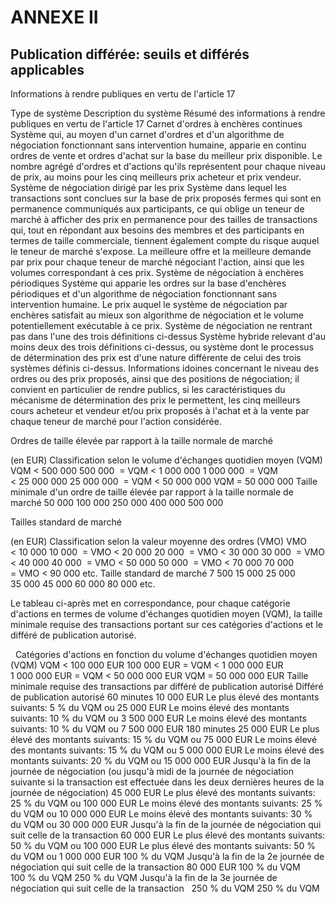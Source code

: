 # ANNEXE II

## Publication différée: seuils et différés applicables

Informations à rendre publiques en vertu de l'article 17

Type de système Description du système Résumé des informations à rendre publiques en vertu de l'article 17 Carnet d'ordres à enchères continues Système qui, au moyen d'un carnet d'ordres et d'un algorithme de négociation fonctionnant sans intervention humaine, apparie en continu ordres de vente et ordres d'achat sur la base du meilleur prix disponible. Le nombre agrégé d'ordres et d'actions qu'ils représentent pour chaque niveau de prix, au moins pour les cinq meilleurs prix acheteur et prix vendeur. Système de négociation dirigé par les prix Système dans lequel les transactions sont conclues sur la base de prix proposés fermes qui sont en permanence communiqués aux participants, ce qui oblige un teneur de marché à afficher des prix en permanence pour des tailles de transactions qui, tout en répondant aux besoins des membres et des participants en termes de taille commerciale, tiennent également compte du risque auquel le teneur de marché s'expose. La meilleure offre et la meilleure demande par prix pour chaque teneur de marché négociant l'action, ainsi que les volumes correspondant à ces prix. Système de négociation à enchères périodiques Système qui apparie les ordres sur la base d'enchères périodiques et d'un algorithme de négociation fonctionnant sans intervention humaine. Le prix auquel le système de négociation par enchères satisfait au mieux son algorithme de négociation et le volume potentiellement exécutable à ce prix. Système de négociation ne rentrant pas dans l'une des trois définitions ci-dessus Système hybride relevant d'au moins deux des trois définitions ci-dessus, ou système dont le processus de détermination des prix est d'une nature différente de celui des trois systèmes définis ci-dessus. Informations idoines concernant le niveau des ordres ou des prix proposés, ainsi que des positions de négociation; il convient en particulier de rendre publics, si les caractéristiques du mécanisme de détermination des prix le permettent, les cinq meilleurs cours acheteur et vendeur et/ou prix proposés à l'achat et à la vente par chaque teneur de marché pour l'action considérée.

Ordres de taille élevée par rapport à la taille normale de marché

(en EUR) Classification selon le volume d'échanges quotidien moyen (VQM) VQM < 500 000 500 000  = VQM < 1 000 000 1 000 000  = VQM < 25 000 000 25 000 000  = VQM < 50 000 000 VQM = 50 000 000 Taille minimale d'un ordre de taille élevée par rapport à la taille normale de marché 50 000 100 000 250 000 400 000 500 000

Tailles standard de marché

(en EUR) Classification selon la valeur moyenne des ordres (VMO) VMO < 10 000 10 000  = VMO < 20 000 20 000  = VMO < 30 000 30 000  = VMO < 40 000 40 000  = VMO < 50 000 50 000  = VMO < 70 000 70 000  = VMO < 90 000 etc. Taille standard de marché 7 500 15 000 25 000 35 000 45 000 60 000 80 000 etc.

Le tableau ci-après met en correspondance, pour chaque catégorie d'actions en termes de volume d'échanges quotidien moyen (VQM), la taille minimale requise des transactions portant sur ces catégories d'actions et le différé de publication autorisé.

  Catégories d'actions en fonction du volume d'échanges quotidien moyen (VQM) VQM < 100 000 EUR 100 000 EUR = VQM < 1 000 000 EUR 1 000 000 EUR = VQM < 50 000 000 EUR VQM = 50 000 000 EUR Taille minimale requise des transactions par différé de publication autorisé Différé de publication autorisé 60 minutes 10 000 EUR Le plus élevé des montants suivants: 5 % du VQM ou 25 000 EUR Le moins élevé des montants suivants: 10 % du VQM ou 3 500 000 EUR Le moins élevé des montants suivants: 10 % du VQM ou 7 500 000 EUR 180 minutes 25 000 EUR Le plus élevé des montants suivants: 15 % du VQM ou 75 000 EUR Le moins élevé des montants suivants: 15 % du VQM ou 5 000 000 EUR Le moins élevé des montants suivants: 20 % du VQM ou 15 000 000 EUR Jusqu'à la fin de la journée de négociation (ou jusqu'à midi de la journée de négociation suivante si la transaction est effectuée dans les deux dernières heures de la journée de négociation) 45 000 EUR Le plus élevé des montants suivants: 25 % du VQM ou 100 000 EUR Le moins élevé des montants suivants: 25 % du VQM ou 10 000 000 EUR Le moins élevé des montants suivants: 30 % du VQM ou 30 000 000 EUR Jusqu'à la fin de la journée de négociation qui suit celle de la transaction 60 000 EUR Le plus élevé des montants suivants: 50 % du VQM ou 100 000 EUR Le plus élevé des montants suivants: 50 % du VQM ou 1 000 000 EUR 100 % du VQM Jusqu'à la fin de la 2e journée de négociation qui suit celle de la transaction 80 000 EUR 100 % du VQM 100 % du VQM 250 % du VQM Jusqu'à la fin de la 3e journée de négociation qui suit celle de la transaction   250 % du VQM 250 % du VQM  